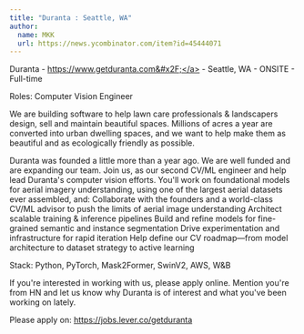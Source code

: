 ```yaml
---
title: "Duranta : Seattle, WA"
author:
  name: MKK
  url: https://news.ycombinator.com/item?id=45444071
---
```

Duranta - <a href="https:&#x2F;&#x2F;www.getduranta.com&#x2F;" rel="nofollow">https:&#x2F;&#x2F;www.getduranta.com&#x2F;</a> - Seattle, WA - ONSITE - Full-time

Roles: Computer Vision Engineer

We are building software to help lawn care professionals &amp; landscapers design, sell and maintain beautiful spaces. Millions of acres a year are converted into urban dwelling spaces, and we want to help make them as beautiful and as ecologically friendly as possible.

Duranta was founded a little more than a year ago. We are well funded and are expanding our team. Join us, as our second CV&#x2F;ML engineer and help lead Duranta&#x27;s computer vision efforts. You&#x27;ll work on foundational models for aerial imagery understanding, using one of the largest aerial datasets ever assembled, and:
Collaborate with the founders and a world-class CV&#x2F;ML advisor to push the limits of aerial image understanding
Architect scalable training &amp; inference pipelines
Build and refine models for fine-grained semantic and instance segmentation
Drive experimentation and infrastructure for rapid iteration
Help define our CV roadmap—from model architecture to dataset strategy to active learning

Stack: Python, PyTorch, Mask2Former, SwinV2, AWS, W&amp;B

If you&#x27;re interested in working with us, please apply online. Mention you&#x27;re from HN and let us know why Duranta is of interest and what you&#x27;ve been working on lately.

Please apply on: <a href="https:&#x2F;&#x2F;jobs.lever.co&#x2F;getduranta" rel="nofollow">https:&#x2F;&#x2F;jobs.lever.co&#x2F;getduranta</a>
<JobApplication />
